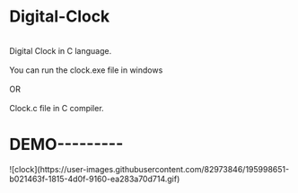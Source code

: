 # Digital-Clock
<br>
Digital Clock in C language.
<br>
<br>
You can run the clock.exe file in windows<br>
<br>
OR<br>
<br>
Clock.c file in C compiler.

<h1>DEMO---------</h1>
![clock](https://user-images.githubusercontent.com/82973846/195998651-b021463f-1815-4d0f-9160-ea283a70d714.gif)
